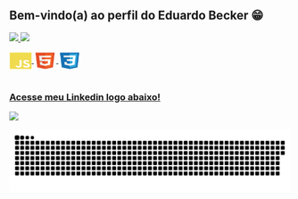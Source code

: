 ## Bem-vindo(a) ao perfil do Eduardo Becker 😁

 <div>
   <a href="https://github.com/eduardo-becker">
   <img height="180em" src="https://github-readme-stats.vercel.app/api?username=eduardo-becker&show_icons=true&theme=tokyonight&include_all_commits=true&count_private=true"/>
   <img height="180em" src="https://github-readme-stats.vercel.app/api/top-langs/?username=eduardo-becker&layout=compact&langs_count=6&theme=tokyonight"/>

</div>
<div style="display: inline_block"><br>
  <img align="center" alt="Js" height="30" width="40" src="https://raw.githubusercontent.com/devicons/devicon/master/icons/javascript/javascript-plain.svg">
  <img align="center" alt="HTML" height="30" width="40" src="https://raw.githubusercontent.com/devicons/devicon/master/icons/html5/html5-original.svg">
  <img align="center" alt="CSS" height="30" width="40" src="https://raw.githubusercontent.com/devicons/devicon/master/icons/css3/css3-original.svg">
</div>
 
 <br>
 
  ### Acesse meu Linkedin logo abaixo!
 
<div>
  <a href="https://www.linkedin.com/in/eduardo-becker-b2b3b0269/" target="_blank"><img src="https://img.shields.io/badge/-LinkedIn-%230077B5?style=for-the-badge&logo=linkedin&logoColor=white" target="_blank"></a> 
 
  ![Snake animation](https://github.com/eduardo-becker/eduardo-becker/blob/output/github-contribution-grid-snake.svg)

</div>
